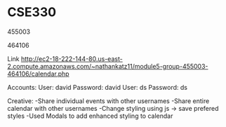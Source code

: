 # CSE330
455003

464106

Link
http://ec2-18-222-144-80.us-east-2.compute.amazonaws.com/~nathankatz11/module5-group-455003-464106/calendar.php

Accounts: 
User: david Password: david
User: ds Password: ds

Creative:
-Share individual events with other usernames
-Share entire calendar with other usernames
-Change styling using js -> save prefered styles
-Used Modals to add enhanced styling to calendar